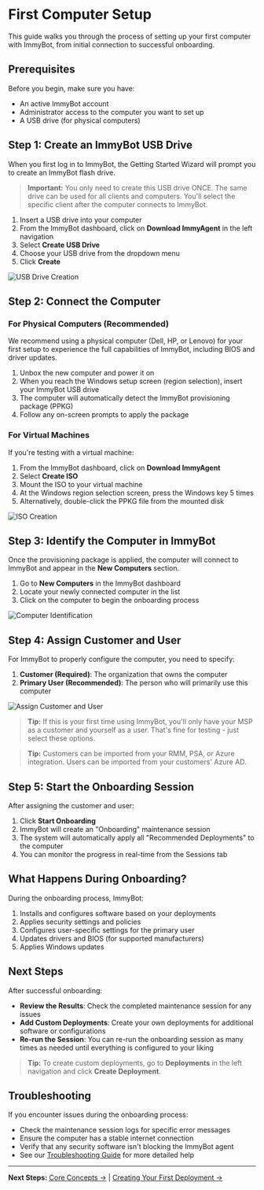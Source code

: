 # First Computer Setup

This guide walks you through the process of setting up your first computer with ImmyBot, from initial connection to successful onboarding.

## Prerequisites

Before you begin, make sure you have:
- An active ImmyBot account
- Administrator access to the computer you want to set up
- A USB drive (for physical computers)

## Step 1: Create an ImmyBot USB Drive

When you first log in to ImmyBot, the Getting Started Wizard will prompt you to create an ImmyBot flash drive.

> **Important:** You only need to create this USB drive ONCE. The same drive can be used for all clients and computers. You'll select the specific client after the computer connects to ImmyBot.

1. Insert a USB drive into your computer
2. From the ImmyBot dashboard, click on **Download ImmyAgent** in the left navigation
3. Select **Create USB Drive**
4. Choose your USB drive from the dropdown menu
5. Click **Create**

![USB Drive Creation](https://user-images.githubusercontent.com/1424395/173570369-b7a69a46-95b8-4a85-a4f9-9a4dda57b7e7.png)

## Step 2: Connect the Computer

### For Physical Computers (Recommended)

We recommend using a physical computer (Dell, HP, or Lenovo) for your first setup to experience the full capabilities of ImmyBot, including BIOS and driver updates.

1. Unbox the new computer and power it on
2. When you reach the Windows setup screen (region selection), insert your ImmyBot USB drive
3. The computer will automatically detect the ImmyBot provisioning package (PPKG)
4. Follow any on-screen prompts to apply the package

### For Virtual Machines

If you're testing with a virtual machine:

1. From the ImmyBot dashboard, click on **Download ImmyAgent**
2. Select **Create ISO**
3. Mount the ISO to your virtual machine
4. At the Windows region selection screen, press the Windows key 5 times
5. Alternatively, double-click the PPKG file from the mounted disk

![ISO Creation](https://user-images.githubusercontent.com/1424395/173570635-c50681ea-5612-4326-8203-c0de62e2c154.png)

## Step 3: Identify the Computer in ImmyBot

Once the provisioning package is applied, the computer will connect to ImmyBot and appear in the **New Computers** section.

1. Go to **New Computers** in the ImmyBot dashboard
2. Locate your newly connected computer in the list
3. Click on the computer to begin the onboarding process

![Computer Identification](https://user-images.githubusercontent.com/1424395/173592966-cb7d3ccd-098c-4940-bfa0-a435ca68d513.png)

## Step 4: Assign Customer and User

For ImmyBot to properly configure the computer, you need to specify:

1. **Customer (Required)**: The organization that owns the computer
2. **Primary User (Recommended)**: The person who will primarily use this computer

![Assign Customer and User](https://user-images.githubusercontent.com/1424395/173594097-f975123b-217f-42ef-aa47-2b816a5593b6.png)

> **Tip:** If this is your first time using ImmyBot, you'll only have your MSP as a customer and yourself as a user. That's fine for testing - just select these options.

> **Tip:** Customers can be imported from your RMM, PSA, or Azure integration. Users can be imported from your customers' Azure AD.

## Step 5: Start the Onboarding Session

After assigning the customer and user:

1. Click **Start Onboarding**
2. ImmyBot will create an "Onboarding" maintenance session
3. The system will automatically apply all "Recommended Deployments" to the computer
4. You can monitor the progress in real-time from the Sessions tab

## What Happens During Onboarding?

During the onboarding process, ImmyBot:

1. Installs and configures software based on your deployments
2. Applies security settings and policies
3. Configures user-specific settings for the primary user
4. Updates drivers and BIOS (for supported manufacturers)
5. Applies Windows updates

## Next Steps

After successful onboarding:

- **Review the Results**: Check the completed maintenance session for any issues
- **Add Custom Deployments**: Create your own deployments for additional software or configurations
- **Re-run the Session**: You can re-run the onboarding session as many times as needed until everything is configured to your liking

> **Tip:** To create custom deployments, go to **Deployments** in the left navigation and click **Create Deployment**.

## Troubleshooting

If you encounter issues during the onboarding process:

- Check the maintenance session logs for specific error messages
- Ensure the computer has a stable internet connection
- Verify that any security software isn't blocking the ImmyBot agent
- See our [Troubleshooting Guide](troubleshooting.md) for more detailed help

---

**Next Steps:** [Core Concepts →](core-concepts.md) | [Creating Your First Deployment →](first-deployment.md)
